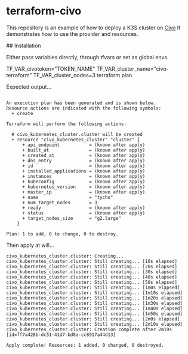 # terraform-civo

This repository is an example of how to deploy a K3S cluster on [Civo](https://www.civo.com)
It demonstrates how to use the provider and resources.

## Installation

Either pass variables directly, through tfvars or set as global envs.

TF_VAR_civotoken="TOKEN_NAME" TF_VAR_cluster_name="civo-terraform" TF_VAR_cluster_nodes=3 terraform plan

Expected output...

```

An execution plan has been generated and is shown below.
Resource actions are indicated with the following symbols:
  + create

Terraform will perform the following actions:

  # civo_kubernetes_cluster.cluster will be created
  + resource "civo_kubernetes_cluster" "cluster" {
      + api_endpoint           = (known after apply)
      + built_at               = (known after apply)
      + created_at             = (known after apply)
      + dns_entry              = (known after apply)
      + id                     = (known after apply)
      + installed_applications = (known after apply)
      + instances              = (known after apply)
      + kubeconfig             = (known after apply)
      + kubernetes_version     = (known after apply)
      + master_ip              = (known after apply)
      + name                   = "tycho"
      + num_target_nodes       = 3
      + ready                  = (known after apply)
      + status                 = (known after apply)
      + target_nodes_size      = "g2.large"
    }

Plan: 1 to add, 0 to change, 0 to destroy.
```

Then apply at will...

```
civo_kubernetes_cluster.cluster: Creating...
civo_kubernetes_cluster.cluster: Still creating... [10s elapsed]
civo_kubernetes_cluster.cluster: Still creating... [20s elapsed]
civo_kubernetes_cluster.cluster: Still creating... [30s elapsed]
civo_kubernetes_cluster.cluster: Still creating... [40s elapsed]
civo_kubernetes_cluster.cluster: Still creating... [50s elapsed]
civo_kubernetes_cluster.cluster: Still creating... [1m0s elapsed]
civo_kubernetes_cluster.cluster: Still creating... [1m10s elapsed]
civo_kubernetes_cluster.cluster: Still creating... [1m20s elapsed]
civo_kubernetes_cluster.cluster: Still creating... [1m30s elapsed]
civo_kubernetes_cluster.cluster: Still creating... [1m40s elapsed]
civo_kubernetes_cluster.cluster: Still creating... [1m50s elapsed]
civo_kubernetes_cluster.cluster: Still creating... [2m0s elapsed]
civo_kubernetes_cluster.cluster: Still creating... [2m10s elapsed]
civo_kubernetes_cluster.cluster: Creation complete after 2m19s [id=ff7a428b-dc51-41d7-bd8a-cc8917a44d13]

Apply complete! Resources: 1 added, 0 changed, 0 destroyed.
```
